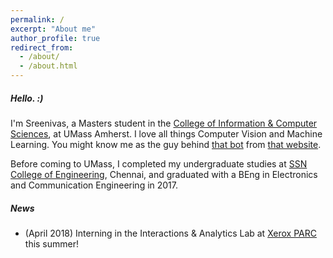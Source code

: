 ```yaml
---
permalink: /
excerpt: "About me"
author_profile: true
redirect_from: 
  - /about/
  - /about.html
---
```


##### Hello. :) 

I'm Sreenivas, a Masters student in the [College of Information & Computer Sciences](https://www.cics.umass.edu/), at UMass Amherst. I love all things Computer Vision and Machine Learning. You might know me as the guy behind [that bot](http://reddit.com/u/riskyclickerbot) from [that website](http://reddit.com).

Before coming to UMass, I completed my undergraduate studies at [SSN College of Engineering](http://www.ssn.edu.in/), Chennai, and graduated with a BEng in Electronics and Communication Engineering in 2017.

##### News
   -   (April 2018) Interning in the Interactions & Analytics Lab at [Xerox PARC](https://www.parc.com) this summer!

